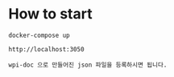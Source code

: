 # How to start
```
docker-compose up
```
```
http://localhost:3050
```

```
wpi-doc 으로 만들어진 json 파일을 등록하시면 됩니다.
```
